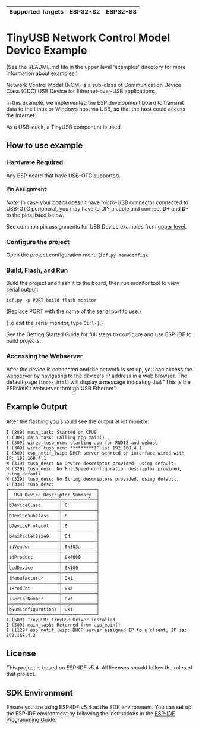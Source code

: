 | Supported Targets | ESP32-S2 | ESP32-S3 |
| ----------------- | -------- | -------- |

# TinyUSB Network Control Model Device Example

(See the README.md file in the upper level 'examples' directory for more information about examples.)

Network Control Model (NCM) is a sub-class of Communication Device Class (CDC) USB Device for Ethernet-over-USB applications.

In this example, we implemented the ESP development board to transmit data to the Linux or Windows host via USB, so that the host could access the Internet.

As a USB stack, a TinyUSB component is used.

## How to use example

### Hardware Required

Any ESP board that have USB-OTG supported.

#### Pin Assignment

_Note:_ In case your board doesn't have micro-USB connector connected to USB-OTG peripheral, you may have to DIY a cable and connect **D+** and **D-** to the pins listed below.

See common pin assignments for USB Device examples from [upper level](../../README.md#common-pin-assignments).

### Configure the project

Open the project configuration menu (`idf.py menuconfig`).

### Build, Flash, and Run

Build the project and flash it to the board, then run monitor tool to view serial output:

```
idf.py -p PORT build flash monitor
```

(Replace PORT with the name of the serial port to use.)

(To exit the serial monitor, type ``Ctrl-]``.)

See the Getting Started Guide for full steps to configure and use ESP-IDF to build projects.

### Accessing the Webserver

After the device is connected and the network is set up, you can access the webserver by navigating to the device's IP address in a web browser. The default page (`index.html`) will display a message indicating that "This is the ESPNetKit webserver through USB Ethernet".

## Example Output

After the flashing you should see the output at idf monitor:

```
I (289) main_task: Started on CPU0
I (309) main_task: Calling app_main()
I (309) wired_tusb_ncm: starting app for RNDIS and webusb
I (309) wired_tusb_ncm: *********IP is: 192.168.4.1
I (309) esp_netif_lwip: DHCP server started on interface wired with IP: 192.168.4.1
W (319) tusb_desc: No Device descriptor provided, using default.
W (329) tusb_desc: No FullSpeed configuration descriptor provided, using default.
W (329) tusb_desc: No String descriptors provided, using default.
I (339) tusb_desc:
┌─────────────────────────────────┐
│  USB Device Descriptor Summary  │
├───────────────────┬─────────────┤
│bDeviceClass       │ 0           │
├───────────────────┼─────────────┤
│bDeviceSubClass    │ 0           │
├───────────────────┼─────────────┤
│bDeviceProtocol    │ 0           │
├───────────────────┼─────────────┤
│bMaxPacketSize0    │ 64          │
├───────────────────┼─────────────┤
│idVendor           │ 0x303a      │
├───────────────────┼─────────────┤
│idProduct          │ 0x4000      │
├───────────────────┼─────────────┤
│bcdDevice          │ 0x100       │
├───────────────────┼─────────────┤
│iManufacturer      │ 0x1         │
├───────────────────┼─────────────┤
│iProduct           │ 0x2         │
├───────────────────┼─────────────┤
│iSerialNumber      │ 0x3         │
├───────────────────┼─────────────┤
│bNumConfigurations │ 0x1         │
└───────────────────┴─────────────┘
I (509) TinyUSB: TinyUSB Driver installed
I (509) main_task: Returned from app_main()
I (1129) esp_netif_lwip: DHCP server assigned IP to a client, IP is: 192.168.4.2
```

## License

This project is based on ESP-IDF v5.4. All licenses should follow the rules of that project.

## SDK Environment

Ensure you are using ESP-IDF v5.4 as the SDK environment. You can set up the ESP-IDF environment by following the instructions in the [ESP-IDF Programming Guide](https://docs.espressif.com/projects/esp-idf/en/v5.4/esp32/get-started/index.html).
